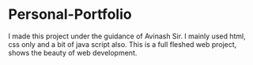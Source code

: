 # Personal-Portfolio
I made this project under the guidance of Avinash Sir. I mainly used html, css only and a bit of java script also. This is a full fleshed web project, shows the beauty of web development.
